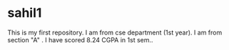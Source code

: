 # sahil1
This is my first repository.
I am from cse department (1st year).
I am from section "A" .
I have scored 8.24 CGPA in 1st sem..
